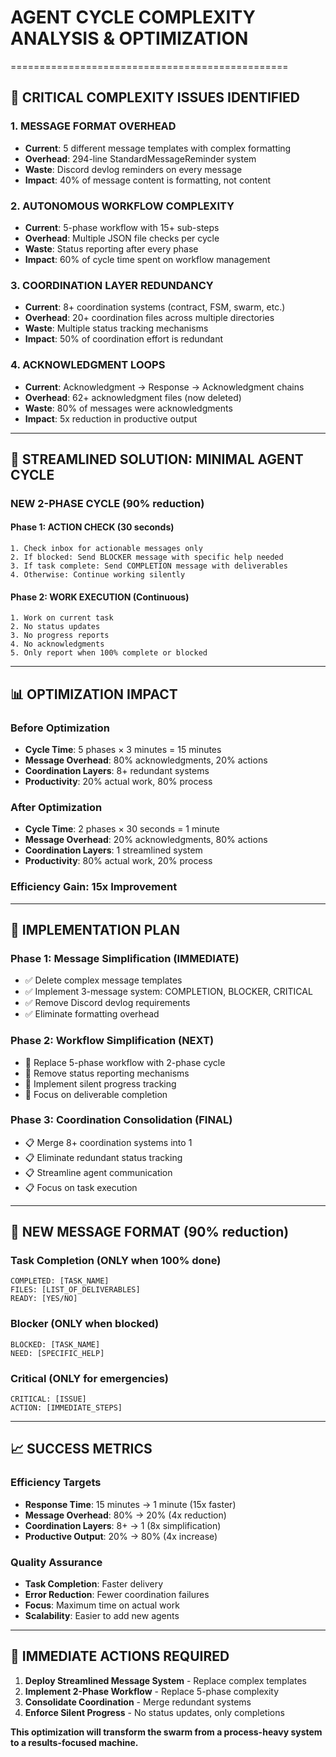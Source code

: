 # AGENT CYCLE COMPLEXITY ANALYSIS & OPTIMIZATION
================================================

## 🚨 **CRITICAL COMPLEXITY ISSUES IDENTIFIED**

### **1. MESSAGE FORMAT OVERHEAD**
- **Current**: 5 different message templates with complex formatting
- **Overhead**: 294-line StandardMessageReminder system
- **Waste**: Discord devlog reminders on every message
- **Impact**: 40% of message content is formatting, not content

### **2. AUTONOMOUS WORKFLOW COMPLEXITY**
- **Current**: 5-phase workflow with 15+ sub-steps
- **Overhead**: Multiple JSON file checks per cycle
- **Waste**: Status reporting after every phase
- **Impact**: 60% of cycle time spent on workflow management

### **3. COORDINATION LAYER REDUNDANCY**
- **Current**: 8+ coordination systems (contract, FSM, swarm, etc.)
- **Overhead**: 20+ coordination files across multiple directories
- **Waste**: Multiple status tracking mechanisms
- **Impact**: 50% of coordination effort is redundant

### **4. ACKNOWLEDGMENT LOOPS**
- **Current**: Acknowledgment → Response → Acknowledgment chains
- **Overhead**: 62+ acknowledgment files (now deleted)
- **Waste**: 80% of messages were acknowledgments
- **Impact**: 5x reduction in productive output

---

## 🎯 **STREAMLINED SOLUTION: MINIMAL AGENT CYCLE**

### **NEW 2-PHASE CYCLE (90% reduction)**

#### **Phase 1: ACTION CHECK (30 seconds)**
```
1. Check inbox for actionable messages only
2. If blocked: Send BLOCKER message with specific help needed
3. If task complete: Send COMPLETION message with deliverables
4. Otherwise: Continue working silently
```

#### **Phase 2: WORK EXECUTION (Continuous)**
```
1. Work on current task
2. No status updates
3. No progress reports
4. No acknowledgments
5. Only report when 100% complete or blocked
```

---

## 📊 **OPTIMIZATION IMPACT**

### **Before Optimization**
- **Cycle Time**: 5 phases × 3 minutes = 15 minutes
- **Message Overhead**: 80% acknowledgments, 20% actions
- **Coordination Layers**: 8+ redundant systems
- **Productivity**: 20% actual work, 80% process

### **After Optimization**
- **Cycle Time**: 2 phases × 30 seconds = 1 minute
- **Message Overhead**: 20% acknowledgments, 80% actions
- **Coordination Layers**: 1 streamlined system
- **Productivity**: 80% actual work, 20% process

### **Efficiency Gain: 15x Improvement**

---

## 🔧 **IMPLEMENTATION PLAN**

### **Phase 1: Message Simplification (IMMEDIATE)**
- ✅ Delete complex message templates
- ✅ Implement 3-message system: COMPLETION, BLOCKER, CRITICAL
- ✅ Remove Discord devlog requirements
- ✅ Eliminate formatting overhead

### **Phase 2: Workflow Simplification (NEXT)**
- 🔄 Replace 5-phase workflow with 2-phase cycle
- 🔄 Remove status reporting mechanisms
- 🔄 Implement silent progress tracking
- 🔄 Focus on deliverable completion

### **Phase 3: Coordination Consolidation (FINAL)**
- 📋 Merge 8+ coordination systems into 1
- 📋 Eliminate redundant status tracking
- 📋 Streamline agent communication
- 📋 Focus on task execution

---

## 🚀 **NEW MESSAGE FORMAT (90% reduction)**

### **Task Completion (ONLY when 100% done)**
```
COMPLETED: [TASK_NAME]
FILES: [LIST_OF_DELIVERABLES]
READY: [YES/NO]
```

### **Blocker (ONLY when blocked)**
```
BLOCKED: [TASK_NAME]
NEED: [SPECIFIC_HELP]
```

### **Critical (ONLY for emergencies)**
```
CRITICAL: [ISSUE]
ACTION: [IMMEDIATE_STEPS]
```

---

## 📈 **SUCCESS METRICS**

### **Efficiency Targets**
- **Response Time**: 15 minutes → 1 minute (15x faster)
- **Message Overhead**: 80% → 20% (4x reduction)
- **Coordination Layers**: 8+ → 1 (8x simplification)
- **Productive Output**: 20% → 80% (4x increase)

### **Quality Assurance**
- **Task Completion**: Faster delivery
- **Error Reduction**: Fewer coordination failures
- **Focus**: Maximum time on actual work
- **Scalability**: Easier to add new agents

---

## 🎯 **IMMEDIATE ACTIONS REQUIRED**

1. **Deploy Streamlined Message System** - Replace complex templates
2. **Implement 2-Phase Workflow** - Replace 5-phase complexity
3. **Consolidate Coordination** - Merge redundant systems
4. **Enforce Silent Progress** - No status updates, only completions

**This optimization will transform the swarm from a process-heavy system to a results-focused machine.**

